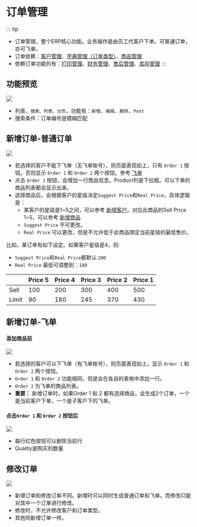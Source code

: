 # 订单管理

::: tip
- 订单管理，整个ERP核心功能。业务操作是由员工代客户下单。可普通订单，亦可飞单。
- 订单依赖：[客户管理](../basic/customer)、[字典管理（订单类型）](../basic/dict)、[商品管理](../product/)
- 依赖订单功能的有：[打印管理](../print/)、[财务管理](../finance/)、[售后管理](../aftersale/)、[库存管理](../stock/)
:::

## 功能预览
![](/order/order.png)
- 列表，`搜索、列表、分页`，功能有：`新增`、`编辑`、`删除`、`Post`
- 搜索条件：订单编号是模糊匹配

## 新增订单-普通订单
![](/order/order-add-normal.png)
- 若选择的客户不能下飞单（无飞单账号），则页面表现如上，只有 `Order 1` 按钮。否则显示 `Order 1` 和 `Order 2` 两个按钮。参考 [飞单](#新增订单-飞单)
- 点击 `Order 1` 按钮，会增加一行商品信息。Product列是下拉框。可以下单的商品列表都会显示出来。
- 选择商品后，会根据客户的星级决定`Suggest Price`和`Real Price`，具体逻辑是：
  - 某客户的星级是1~5之间，可以参考 [新增客户](../basic/customer#新增客户)。对应此商品的Sell Price 1~5，可以参考 [新增商品](../product/product#新增商品-基本信息)
  - `Suggest Price` 不可更改。
  - `Real Price` 可以更改，但是不允许低于此商品限定当前星级的最低售价。

比如，某订单有如下设定。如果客户星级是4，则:
- `Suggest Price`和`Real Price`都默认:`200`
- `Real Price` 最低可调整到：`180`

|     |   Price 5  |   Price 4  |   Price 3  |   Price 2  |   Price 1  |
|---  |--- | --- | --- | --- | --- |
|  Sell   |  100   |  200   |  300   |  400   |  500   |
|  Limit   |  90   |  180   |  245   |  370   |  430   |


## 新增订单-飞单
#### 添加商品前
![](/order/order-add-fly.png)
- 若选择的客户可以下飞单（有飞单账号），则页面表现如上，显示 `Order 1` 和 `Order 2` 两个按钮。
- `Order 1` 和 `Order 2` 功能相同，但是会在各自的表格中添加一行。
- `Order 2` 为飞单的商品列表。
- **重要：** 新增订单时，如果Order 1 和 2 都有选择商品，会生成2个订单，一个是当前客户下单，一个是子客户下的飞单。
#### 点击`Order 1` 和 `Order 2` 按钮后
![](/order/order-add-all.png)
- 每行红色按钮可以删除当前行
- Quality是购买的数量

## 修改订单
![](/order/order-edit.png)
- 新增订单和修改订单不同。新增时可以同时生成普通订单和飞单。而修改只能对其中一个订单进行修改。
- 修改时，不允许修改客户和订单类型。
- 其他同新增订单一样。

